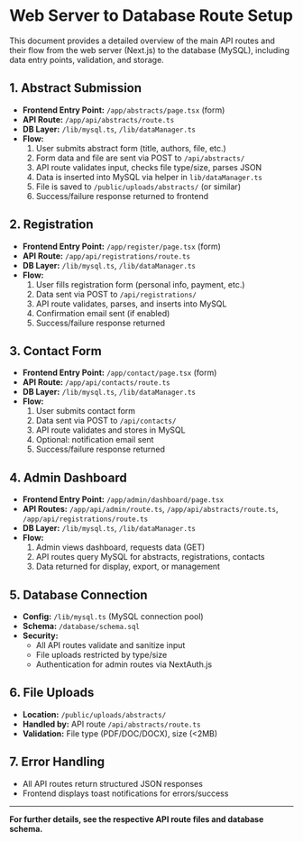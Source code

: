 # Web Server to Database Route Setup

This document provides a detailed overview of the main API routes and their flow from the web server (Next.js) to the database (MySQL), including data entry points, validation, and storage.

## 1. Abstract Submission
- **Frontend Entry Point:** `/app/abstracts/page.tsx` (form)
- **API Route:** `/app/api/abstracts/route.ts`
- **DB Layer:** `/lib/mysql.ts`, `/lib/dataManager.ts`
- **Flow:**
  1. User submits abstract form (title, authors, file, etc.)
  2. Form data and file are sent via POST to `/api/abstracts/`
  3. API route validates input, checks file type/size, parses JSON
  4. Data is inserted into MySQL via helper in `lib/dataManager.ts`
  5. File is saved to `/public/uploads/abstracts/` (or similar)
  6. Success/failure response returned to frontend

## 2. Registration
- **Frontend Entry Point:** `/app/register/page.tsx` (form)
- **API Route:** `/app/api/registrations/route.ts`
- **DB Layer:** `/lib/mysql.ts`, `/lib/dataManager.ts`
- **Flow:**
  1. User fills registration form (personal info, payment, etc.)
  2. Data sent via POST to `/api/registrations/`
  3. API route validates, parses, and inserts into MySQL
  4. Confirmation email sent (if enabled)
  5. Success/failure response returned

## 3. Contact Form
- **Frontend Entry Point:** `/app/contact/page.tsx` (form)
- **API Route:** `/app/api/contacts/route.ts`
- **DB Layer:** `/lib/mysql.ts`, `/lib/dataManager.ts`
- **Flow:**
  1. User submits contact form
  2. Data sent via POST to `/api/contacts/`
  3. API route validates and stores in MySQL
  4. Optional: notification email sent
  5. Success/failure response returned

## 4. Admin Dashboard
- **Frontend Entry Point:** `/app/admin/dashboard/page.tsx`
- **API Routes:** `/app/api/admin/route.ts`, `/app/api/abstracts/route.ts`, `/app/api/registrations/route.ts`
- **DB Layer:** `/lib/mysql.ts`, `/lib/dataManager.ts`
- **Flow:**
  1. Admin views dashboard, requests data (GET)
  2. API routes query MySQL for abstracts, registrations, contacts
  3. Data returned for display, export, or management

## 5. Database Connection
- **Config:** `/lib/mysql.ts` (MySQL connection pool)
- **Schema:** `/database/schema.sql`
- **Security:**
  - All API routes validate and sanitize input
  - File uploads restricted by type/size
  - Authentication for admin routes via NextAuth.js

## 6. File Uploads
- **Location:** `/public/uploads/abstracts/`
- **Handled by:** API route `/api/abstracts/route.ts`
- **Validation:** File type (PDF/DOC/DOCX), size (<2MB)

## 7. Error Handling
- All API routes return structured JSON responses
- Frontend displays toast notifications for errors/success

---

**For further details, see the respective API route files and database schema.**
